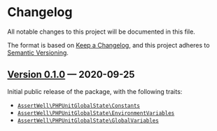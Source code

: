 # Changelog

All notable changes to this project will be documented in this file.

The format is based on [Keep a Changelog](https://keepachangelog.com/en/1.0.0/), and this project adheres to [Semantic Versioning](https://semver.org/spec/v2.0.0.html).

## [Version 0.1.0] — 2020-09-25

Initial public release of the package, with the following traits:

* [`AssertWell\PHPUnitGlobalState\Constants`](docs/Constants.md)
* [`AssertWell\PHPUnitGlobalState\EnvironmentVariables`](docs/EnvironmentVariables.md)
* [`AssertWell\PHPUnitGlobalState\GlobalVariables`](docs/GlobalVariables.md)


[Unreleased]: https://github.com/assertwell/phpunit-global-state/compare/master...develop
[Version 0.1.0]: https://github.com/assertwell/phpunit-global-state/tag/v0.1.0
